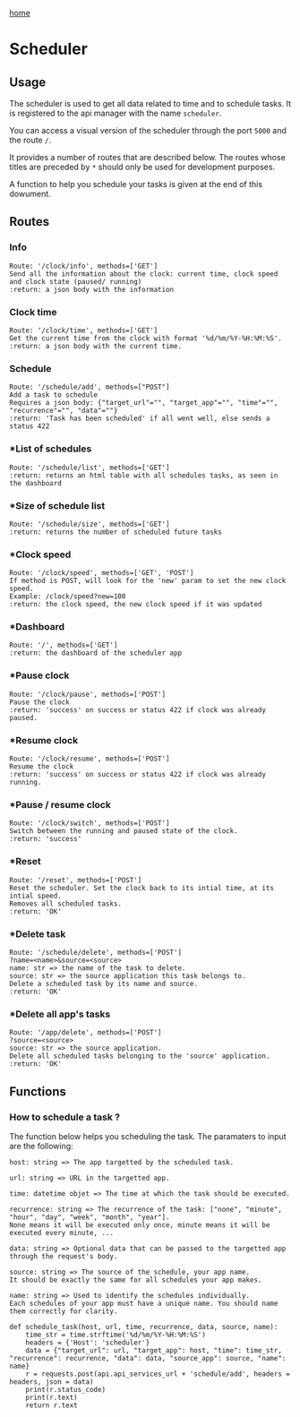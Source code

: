 [home](../index.md)

# Scheduler

## Usage

The scheduler is used to get all data related to time and to schedule tasks.
It is registered to the api manager with the name ```scheduler```.


You can access a visual version of the scheduler through the port ```5000``` and the route ```/```.


It provides a number of routes that are described below. The routes whose titles are preceded by ```*``` should only be used for development purposes.

A function to help you schedule your tasks is given at the end of this dowument.

## Routes

### Info
```
Route: '/clock/info', methods=['GET']
Send all the information about the clock: current time, clock speed and clock state (paused/ running)
:return: a json body with the information
```

### Clock time
```
Route: '/clock/time', methods=['GET']
Get the current time from the clock with format '%d/%m/%Y-%H:%M:%S'.
:return: a json body with the current time.
```

### Schedule
```
Route: '/schedule/add', methods=["POST"]
Add a task to schedule
Requires a json body: {"target_url"="", "target_app"="", "time"="", "recurrence"="", "data"=""}
:return: 'Task has been scheduled' if all went well, else sends a status 422
```

### *List of schedules
```
Route: '/schedule/list', methods=['GET']
:return: returns an html table with all schedules tasks, as seen in the dashboard
```

### *Size of schedule list
```
Route: '/schedule/size', methods=['GET']
:return: returns the number of scheduled future tasks
```

### *Clock speed
```
Route: '/clock/speed', methods=['GET', 'POST']
If method is POST, will look for the 'new' param to set the new clock speed.
Example: /clock/speed?new=100
:return: the clock speed, the new clock speed if it was updated
```

### *Dashboard
```
Route: '/', methods=['GET']
:return: the dashboard of the scheduler app
```

### *Pause clock
```
Route: '/clock/pause', methods=['POST']
Pause the clock
:return: 'success' on success or status 422 if clock was already paused.
```

### *Resume clock
```
Route: '/clock/resume', methods=['POST']
Resume the clock
:return: 'success' on success or status 422 if clock was already running.
```

### *Pause / resume clock
```
Route: '/clock/switch', methods=['POST']
Switch between the running and paused state of the clock.
:return: 'success'
```

### *Reset
```
Route: '/reset', methods=['POST']
Reset the scheduler. Set the clock back to its intial time, at its intial speed.
Removes all scheduled tasks.
:return: 'OK'
```

### *Delete task
```
Route: '/schedule/delete', methods=['POST']
?name=<name>&source=<source>
name: str => the name of the task to delete.
source: str => the source application this task belongs to.
Delete a scheduled task by its name and source.
:return: 'OK'
```

### *Delete all app's tasks
```
Route: '/app/delete', methods=['POST']
?source=<source>
source: str => the source application.
Delete all scheduled tasks belonging to the 'source' application.
:return: 'OK'
```


## Functions

### How to schedule a task ?
The function below helps you scheduling the task.
The paramaters to input are the following:
```
host: string => The app targetted by the scheduled task.
```
```
url: string => URL in the targetted app.
```
```
time: datetime objet => The time at which the task should be executed.
```
```
recurrence: string => The recurrence of the task: ["none", "minute", "hour", "day", "week", "month", "year"].
None means it will be executed only once, minute means it will be executed every minute, ...
```
```
data: string => Optional data that can be passed to the targetted app through the request's body.
```
```
source: string => The source of the schedule, your app name.
It should be exactly the same for all schedules your app makes.
```
```
name: string => Used to identify the schedules individually.
Each schedules of your app must have a unique name. You should name them correctly for clarity.
```
```
def schedule_task(host, url, time, recurrence, data, source, name):
    time_str = time.strftime('%d/%m/%Y-%H:%M:%S')
    headers = {'Host': 'scheduler'}
    data = {"target_url": url, "target_app": host, "time": time_str, "recurrence": recurrence, "data": data, "source_app": source, "name": name}
    r = requests.post(api.api_services_url + 'schedule/add', headers = headers, json = data)
    print(r.status_code)
    print(r.text)
    return r.text
```
